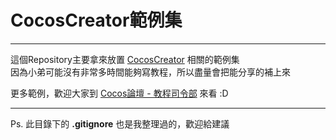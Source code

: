 # CocosCreator範例集
----
這個Repository主要拿來放置 [CocosCreator](http://www.cocos.com/download/creator/) 相關的範例集  
因為小弟可能沒有非常多時間能夠寫教程，所以盡量會把能分享的補上來

更多範例，歡迎大家到 [Cocos論壇 - 教程司令部](http://forum.cocos.com/t/topic/35606) 來看 :D
  
----
Ps. 此目錄下的 **.gitignore** 也是我整理過的，歡迎給建議